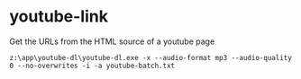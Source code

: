# youtube-link
Get the URLs from the HTML source of a youtube page 


`z:\app\youtube-dl\youtube-dl.exe -x --audio-format mp3 --audio-quality 0 --no-overwrites -i -a youtube-batch.txt`
